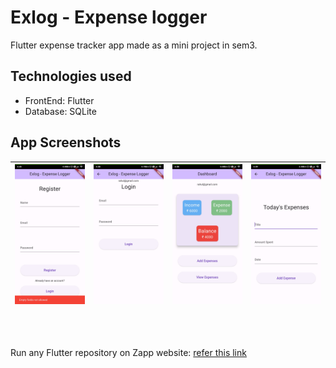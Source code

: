 # Exlog - Expense logger

Flutter expense tracker app made as a mini project in sem3.

## Technologies used

- FrontEnd: Flutter
- Database: SQLite

## App Screenshots

| ![screenshot](ss/ss1.jpg) | ![screenshot](ss/ss3.jpg)  | ![screenshot](ss/ss4.jpg)  | ![screenshot](ss/ss5.jpg)  |
| -------------------------- | -------------------------- | -------------------------- | -------------------------- |

<br><br>

Run any Flutter repository on Zapp website: <a href="https://zapp.run/assets/homepage/import-github.gif">refer this link </a>
